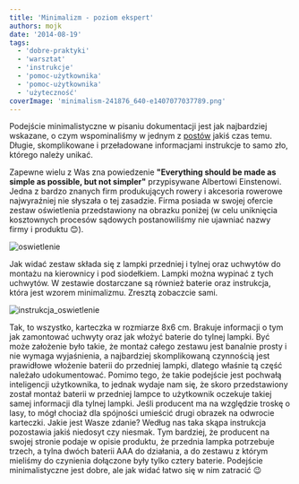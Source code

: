 ```yaml
---
title: 'Minimalizm - poziom ekspert'
authors: mojk
date: '2014-08-19'
tags:
  - 'dobre-praktyki'
  - 'warsztat'
  - 'instrukcje'
  - 'pomoc-użytkownika'
  - 'pomoc-użytkownika'
  - 'użyteczność'
coverImage: 'minimalism-241876_640-e1407077037789.png'
---
```


Podejście minimalistyczne w pisaniu dokumentacji jest jak najbardziej wskazane,
o czym wspominaliśmy w jednym z [postów](../prostota-glupcze/index.md) jakiś
czas temu. Długie, skomplikowane i przeładowane informacjami instrukcje to samo
zło, którego należy unikać.

<!--truncate-->

Zapewne wielu z Was zna powiedzenie **"Everything should be made as simple as
possible, but not simpler"** przypisywane Albertowi Einstenowi. Jedna z bardzo
znanych firm produkujących rowery i akcesoria rowerowe najwyraźniej nie słyszała
o tej zasadzie. Firma posiada w swojej ofercie zestaw oświetlenia przedstawiony
na obrazku poniżej (w celu uniknięcia kosztownych procesów sądowych
postanowiliśmy nie ujawniać nazwy firmy i produktu 😊).

![oswietlenie](images/oswietlenie-300x210.png)

Jak widać zestaw składa się z lampki przedniej i tylnej oraz uchwytów do montażu
na kierownicy i pod siodełkiem. Lampki można wypinać z tych uchwytów. W zestawie
dostarczane są również baterie oraz instrukcja, która jest wzorem minimalizmu.
Zresztą zobaczcie sami.

![instrukcja_oswietlenie](images/instrukcja_oswietlenie-300x227.png)

Tak, to wszystko, karteczka w rozmiarze 8x6 cm. Brakuje informacji o tym jak
zamontować uchwyty oraz jak włożyć baterie do tylnej lampki. Być może założenie
było takie, że montaż całego zestawu jest banalnie prosty i nie wymaga
wyjaśnienia, a najbardziej skomplikowaną czynnością jest prawidłowe włożenie
baterii do przedniej lampki, dlatego właśnie tą część należało udokumentować.
Pomimo tego, że takie podejście jest pochwałą inteligencji użytkownika, to
jednak wydaje nam się, że skoro przedstawiony został montaż baterii w przedniej
lampce to użytkownik oczekuje takiej samej informacji dla tylnej lampki. Jeśli
producent ma na względzie troskę o lasy, to mógł chociaż dla spójności umieścić
drugi obrazek na odwrocie karteczki. Jakie jest Wasze zdanie? Według nas taka
skąpa instrukcja pozostawia jakiś niedosyt czy niesmak. Tym bardziej, że
producent na swojej stronie podaje w opisie produktu, że przednia lampka
potrzebuje trzech, a tylna dwóch baterii AAA do działania, a do zestawu z którym
mieliśmy do czynienia dołączone były tylko cztery baterie. Podejście
minimalistyczne jest dobre, ale jak widać łatwo się w nim zatracić 😉
